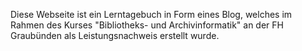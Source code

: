 Diese Webseite ist ein Lerntagebuch in Form eines Blog, welches im Rahmen des Kurses "Bibliotheks- und Archivinformatik" an der FH Graubünden als Leistungsnachweis erstellt wurde.